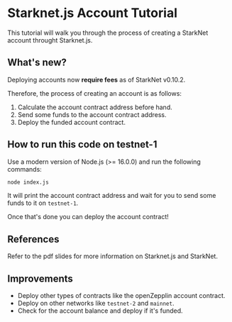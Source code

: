 # Starknet.js Account Tutorial

This tutorial will walk you through the process of creating a StarkNet account throught Starknet.js.

## What's new?

Deploying accounts now **require fees** as of StarkNet v0.10.2.

Therefore, the process of creating an account is as follows:

1. Calculate the account contract address before hand.
2. Send some funds to the account contract address.
3. Deploy the funded account contract.

## How to run this code on testnet-1

Use a modern version of Node.js (>= 16.0.0) and run the following commands:

```bash
node index.js
```

It will print the account contract address and wait for you to send some funds to it on `testnet-1`.

Once that's done you can deploy the account contract!

## References

Refer to the pdf slides for more information on Starknet.js and StarkNet.

## Improvements

- Deploy other types of contracts like the openZepplin account contract.
- Deploy on other networks like `testnet-2` and `mainnet`.
- Check for the account balance and deploy if it's funded.

